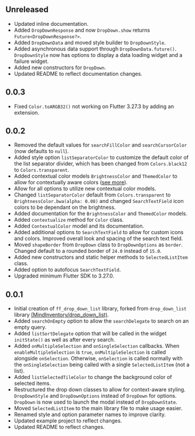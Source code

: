 ## Unreleased

* Updated inline documentation.
* Added `DropDownResponse` and now `DropDown.show` returns `Future<DropDownResponse?>`.
* Added `DropDownData` and moved style builder to `DropDownStyle`.
* Added asynchronous data support through `DropDownData.future()`. `DropDownStyle` now has options to display a data loading widget and a failure widget.
* Added new constructors for `DropDown`.
* Updated README to reflect documentation changes.

## 0.0.3

* Fixed `Color.toARGB32()` not working on Flutter 3.27.3 by adding an extension.

## 0.0.2

* Removed the default values for `searchFillColor` and `searchCursorColor` (now defaults to `null`).
* Added style option `listSeparatorColor` to customize the default color of the list separator divider, which has been changed from `Colors.black12` to `Colors.transparent`.
* Added contextual color models `BrightnessColor` and `ThemedColor` to allow for contextually aware colors ([see more](README.md#custom-color-classes)).
* Allow for all options to utilize new contextual color models.
* Changed `listSeparatorColor` default from `Colors.transparent` to `BrightnessColor.bwa(alpha: 0.08)` and changed `SearchTextField` icon colors to be dependant on the brightness.
* Added documentation for the `BrightnessColor` and `ThemedColor` models.
* Added `contextualize` method for `Color` class.
* Added `ContextualColor` model and its documentation.
* Added additional options to `SearchTextField` to allow for custom icons and colors. Improved overall look and spacing of the search text field.
* Moved `shapeBorder` from `DropDown` class to `DropDownOptions` as `border`. Changed default to a rounded border of `24.0` instead of `15.0`.
* Added new constructors and static helper methods to `SelectedListItem` class.
* Added option to autofocus `SearchTextField`.
* Upgraded minimum Flutter SDK to 3.27.0.

## 0.0.1

* Initial creation of `ff_drop_down_list` library, forked from `drop_down_list` library [(MindInventory/drop_down_list)](https://github.com/Mindinventory/drop_down_list).
* Added `searchOnEmpty` option to allow the `searchDelegate` to search on an empty query.
* Added `listSortDelegate` option that will be called in the widget `initState()` as well as after every search.
* Added `onMultipleSelection` and `onSingleSelection` callbacks. When `enableMultipleSelection` is `true`, `onMultipleSelection` is called alongside `onSelection`. Otherwise, `onSelection` is called normally with the `onSingleSelection` being called with a single `SelectedListItem` (not a list).
* Added `listSelectedTileColor` to change the background color of selected items.
* Restructured the drop down classes to allow for context-aware styling. `DropDownStyle` and `DropDownOptions` instead of `DropDown` for options. `DropDown` is now used to launch the modal instead of `DropDownState`.
* Moved `SelectedListItem` to the main library file to make usage easier.
* Renamed style and option parameter names to improve clarity.
* Updated example project to reflect changes.
* Updated README to reflect changes.
